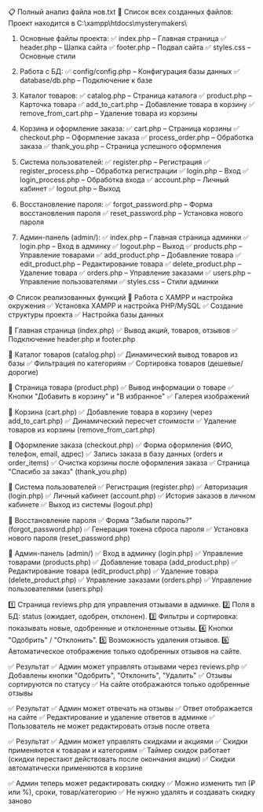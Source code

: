📋 Полный анализ файла нов.txt
📂 Список всех созданных файлов:
Проект находится в C:\xampp\htdocs\mysterymakers\
1. Основные файлы проекта:
✅ index.php – Главная страница
✅ header.php – Шапка сайта
✅ footer.php – Подвал сайта
✅ styles.css – Основные стили

2. Работа с БД:
✅ config/config.php – Конфигурация базы данных
✅ database/db.php – Подключение к базе

3. Каталог товаров:
✅ catalog.php – Страница каталога
✅ product.php – Карточка товара
✅ add_to_cart.php – Добавление товара в корзину
✅ remove_from_cart.php – Удаление товара из корзины

4. Корзина и оформление заказа:
✅ cart.php – Страница корзины
✅ checkout.php – Оформление заказа
✅ process_order.php – Обработка заказа
✅ thank_you.php – Страница успешного оформления

5. Система пользователей:
✅ register.php – Регистрация
✅ register_process.php – Обработка регистрации
✅ login.php – Вход
✅ login_process.php – Обработка входа
✅ account.php – Личный кабинет
✅ logout.php – Выход

6. Восстановление пароля:
✅ forgot_password.php – Форма восстановления пароля
✅ reset_password.php – Установка нового пароля

7. Админ-панель (admin/):
✅ index.php – Главная страница админки
✅ login.php – Вход в админку
✅ logout.php – Выход
✅ products.php – Управление товарами
✅ add_product.php – Добавление товара
✅ edit_product.php – Редактирование товара
✅ delete_product.php – Удаление товара
✅ orders.php – Управление заказами
✅ users.php – Управление пользователями
✅ styles.css – Стили админки

⚙ Список реализованных функций
🔹 Работа с XAMPP и настройка окружения
✅ Установка XAMPP и настройка PHP/MySQL
✅ Создание структуры проекта
✅ Настройка базы данных

🔹 Главная страница (index.php)
✅ Вывод акций, товаров, отзывов
✅ Подключение header.php и footer.php

🔹 Каталог товаров (catalog.php)
✅ Динамический вывод товаров из базы
✅ Фильтрация по категориям
✅ Сортировка товаров (дешевые/дорогие)

🔹 Страница товара (product.php)
✅ Вывод информации о товаре
✅ Кнопки "Добавить в корзину" и "В избранное"
✅ Галерея изображений

🔹 Корзина (cart.php)
✅ Добавление товара в корзину (через add_to_cart.php)
✅ Динамический пересчет стоимости
✅ Удаление товаров из корзины (remove_from_cart.php)

🔹 Оформление заказа (checkout.php)
✅ Форма оформления (ФИО, телефон, email, адрес)
✅ Запись заказа в базу данных (orders и order_items)
✅ Очистка корзины после оформления заказа
✅ Страница "Спасибо за заказ" (thank_you.php)

🔹 Система пользователей
✅ Регистрация (register.php)
✅ Авторизация (login.php)
✅ Личный кабинет (account.php)
✅ История заказов в личном кабинете
✅ Выход из системы (logout.php)

🔹 Восстановление пароля
✅ Форма "Забыли пароль?" (forgot_password.php)
✅ Генерация токена сброса пароля
✅ Установка нового пароля (reset_password.php)

🔹 Админ-панель (admin/)
✅ Вход в админку (login.php)
✅ Управление товарами (products.php)
✅ Добавление товара (add_product.php)
✅ Редактирование товара (edit_product.php)
✅ Удаление товара (delete_product.php)
✅ Управление заказами (orders.php)
✅ Управление пользователями (users.php)


1️⃣ Страница reviews.php для управления отзывами в админке.
2️⃣ Поля в БД: status (ожидает, одобрен, отклонен).
3️⃣ Фильтры и сортировка: показывать новые, одобренные и отклоненные отзывы.
4️⃣ Кнопки "Одобрить" / "Отклонить".
5️⃣ Возможность удаления отзывов.
6️⃣ Автоматическое отображение только одобренных отзывов на сайте.

✅ Результат
✅ Админ может управлять отзывами через reviews.php
✅ Добавлены кнопки "Одобрить", "Отклонить", "Удалить"
✅ Отзывы сортируются по статусу
✅ На сайте отображаются только одобренные отзывы

✅ Результат
✅ Админ может отвечать на отзывы
✅ Ответ отображается на сайте
✅ Редактирование и удаление ответов в админке
✅ Пользователь не может редактировать отзыв после ответа

✅ Результат
✅ Админ может управлять скидками и акциями
✅ Скидки применяются к товарам и категориям
✅ Таймер скидок работает (скидки перестают действовать после окончания акции)
✅ Скидки автоматически применяются в корзине

✅ Админ теперь может редактировать скидку
✅ Можно изменить тип (₽ или %), сроки, товар/категорию
✅ Не нужно удалять и создавать скидку заново